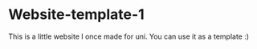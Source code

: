 # Website-template-1
This is a little website I once made for uni. You can use it as a template :) 
